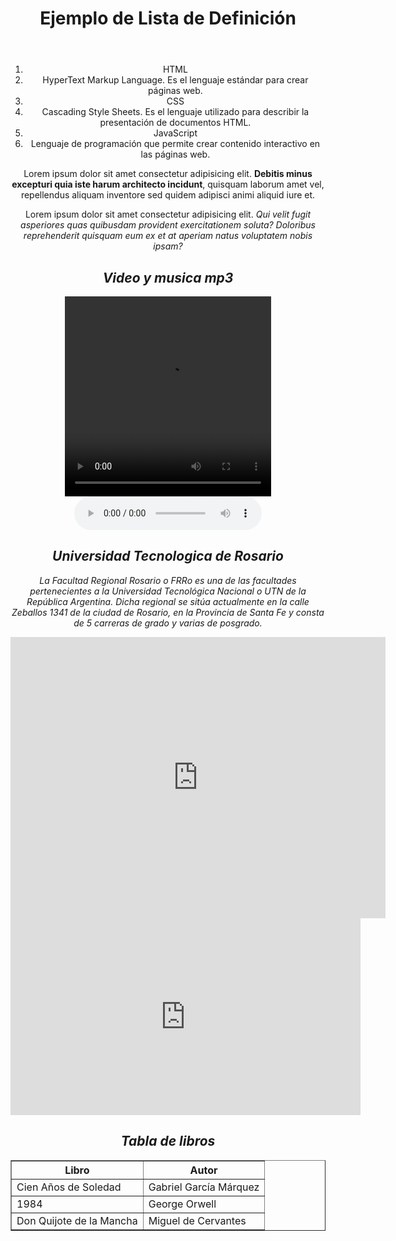 <!DOCTYPE html>
<html lang="es">

<head>
    <meta charset="UTF-8">
    <meta name="viewport" content="width=device-width, initial-scale=1.0">
    <title>Document</title>
</head>

<body align="center">
    <header>
        <h1>Ejemplo de Lista de Definición</h1>
    </header>
    <ol>
        <li>HTML</li>
        <li>HyperText Markup Language. Es el lenguaje estándar para crear páginas web.
        </li>
        <li>CSS</li>
        <li>Cascading Style Sheets. Es el lenguaje utilizado para describir la presentación de documentos HTML.
        </li>
        <li>JavaScript</li>
        <li>Lenguaje de programación que permite crear contenido interactivo en las páginas web.
        </li>
    </ol>
    <p>Lorem ipsum dolor sit amet consectetur adipisicing elit. <strong>Debitis minus excepturi quia iste harum architecto incidunt</strong>, quisquam laborum amet vel, repellendus aliquam inventore sed quidem adipisci animi aliquid iure et.</p>
    <p>Lorem ipsum dolor sit amet consectetur adipisicing elit.<em> Qui velit fugit asperiores quas quibusdam<em> provident exercitationem <i>soluta? Doloribus reprehenderit quisquam eum ex et at aperiam</i> natus voluptatem nobis ipsam?</p>
    <div>
    <h2>Video y musica mp3</h2>
        <video src="Black Label Society - Trampled Down Below.mp4" controls height="320" width="330"></video><br>
        <audio src="Black Label Society Crazy Horse [1].mp3" loop controls></audio>
    </div>
    <div>
        <h2>Universidad Tecnologica de Rosario</h2>
            <p>La Facultad Regional Rosario o FRRo es una de las facultades pertenecientes a la Universidad Tecnológica Nacional o UTN de la República Argentina. Dicha regional se sitúa actualmente en la calle Zeballos 1341 de la ciudad de Rosario, en la Provincia de Santa Fe y consta de 5 carreras de grado y varias de posgrado.</p>
            <iframe src="https://www.google.com/maps/embed?pb=!1m18!1m12!1m3!1d3347.8676630207783!2d-60.64639928905548!3d-32.95450317347974!2m3!1f0!2f0!3f0!3m2!1i1024!2i768!4f13.1!3m3!1m2!1s0x95b7ab11d0eb49c3%3A0x11f1d3d54f950dd0!2sUniversidad%20Tecnol%C3%B3gica%20Nacional%20%7C%20Facultad%20Regional%20Rosario!5e0!3m2!1ses-419!2sar!4v1722898952129!5m2!1ses-419!2sar" width="600" height="450" style="border:0;" allowfullscreen="" loading="lazy" referrerpolicy="no-referrer-when-downgrade"></iframe>
            <iframe width="560" height="315" src="https://www.youtube.com/embed/W48dpfPZj7c?si=IeSMK3RwGSj1VAsB" title="YouTube video player" frameborder="0" allow="accelerometer; autoplay; clipboard-write; encrypted-media; gyroscope; picture-in-picture; web-share" referrerpolicy="strict-origin-when-cross-origin" allowfullscreen></iframe>
    </div>
    <div>
        <h2>Tabla de libros</h2>
        <table border="" align="center">
            <tr>
                <th>Libro</th>
                <th>Autor</th>
            </tr>
            <tr>
                <td>Cien Años de Soledad</td>
                <td>Gabriel García Márquez</td>
            </tr>
            <tr>
                <td>1984</td>
                <td>George Orwell</td>
            </tr>
            <tr>
                <td>Don Quijote de la Mancha</td>
                <td>Miguel de Cervantes</td>
            </tr>
        </table>
    </div>
</body>

